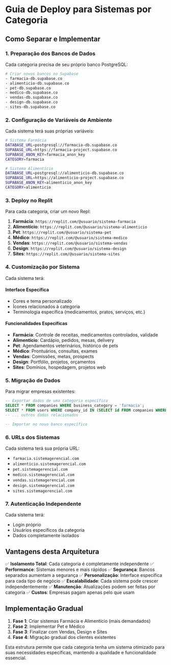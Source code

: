 # Guia de Deploy para Sistemas por Categoria

## Como Separar e Implementar

### 1. Preparação dos Bancos de Dados

Cada categoria precisa de seu próprio banco PostgreSQL:

```bash
# Criar novos bancos no Supabase
- farmacia-db.supabase.co
- alimenticio-db.supabase.co  
- pet-db.supabase.co
- medico-db.supabase.co
- vendas-db.supabase.co
- design-db.supabase.co
- sites-db.supabase.co
```

### 2. Configuração de Variáveis de Ambiente

Cada sistema terá suas próprias variáveis:

```bash
# Sistema Farmácia
DATABASE_URL=postgresql://farmacia-db.supabase.co
SUPABASE_URL=https://farmacia-project.supabase.co
SUPABASE_ANON_KEY=farmacia_anon_key
CATEGORY=farmacia

# Sistema Alimentício
DATABASE_URL=postgresql://alimenticio-db.supabase.co
SUPABASE_URL=https://alimenticio-project.supabase.co
SUPABASE_ANON_KEY=alimenticio_anon_key
CATEGORY=alimenticio
```

### 3. Deploy no Replit

Para cada categoria, criar um novo Repl:

1. **Farmácia**: `https://replit.com/@usuario/sistema-farmacia`
2. **Alimentício**: `https://replit.com/@usuario/sistema-alimenticio`
3. **Pet**: `https://replit.com/@usuario/sistema-pet`
4. **Médico**: `https://replit.com/@usuario/sistema-medico`
5. **Vendas**: `https://replit.com/@usuario/sistema-vendas`
6. **Design**: `https://replit.com/@usuario/sistema-design`
7. **Sites**: `https://replit.com/@usuario/sistema-sites`

### 4. Customização por Sistema

Cada sistema terá:

#### Interface Específica
- Cores e tema personalizado
- Ícones relacionados à categoria
- Terminologia específica (medicamentos, pratos, serviços, etc.)

#### Funcionalidades Específicas
- **Farmácia**: Controle de receitas, medicamentos controlados, validade
- **Alimentício**: Cardápio, pedidos, mesas, delivery
- **Pet**: Agendamentos veterinários, histórico de pets
- **Médico**: Prontuários, consultas, exames
- **Vendas**: Comissões, metas, prospects
- **Design**: Portfólio, projetos, orçamentos
- **Sites**: Domínios, hospedagem, projetos web

### 5. Migração de Dados

Para migrar empresas existentes:

```sql
-- Exportar dados de uma categoria específica
SELECT * FROM companies WHERE business_category = 'farmacia';
SELECT * FROM users WHERE company_id IN (SELECT id FROM companies WHERE business_category = 'farmacia');
-- ... outros dados relacionados

-- Importar no novo banco específico
```

### 6. URLs dos Sistemas

Cada sistema terá sua própria URL:

- `farmacia.sistemagerencial.com`
- `alimenticio.sistemagerencial.com`
- `pet.sistemagerencial.com`
- `medico.sistemagerencial.com`
- `vendas.sistemagerencial.com`
- `design.sistemagerencial.com`
- `sites.sistemagerencial.com`

### 7. Autenticação Independente

Cada sistema terá:
- Login próprio
- Usuários específicos da categoria
- Dados completamente isolados

## Vantagens desta Arquitetura

✅ **Isolamento Total**: Cada categoria é completamente independente
✅ **Performance**: Sistemas menores e mais rápidos
✅ **Segurança**: Bancos separados aumentam a segurança
✅ **Personalização**: Interface específica para cada tipo de negócio
✅ **Escalabilidade**: Cada sistema pode crescer independentemente
✅ **Manutenção**: Atualizações podem ser feitas por categoria
✅ **Custos**: Empresas pagam apenas pelo que usam

## Implementação Gradual

1. **Fase 1**: Criar sistemas Farmácia e Alimentício (mais demandados)
2. **Fase 2**: Implementar Pet e Médico
3. **Fase 3**: Finalizar com Vendas, Design e Sites
4. **Fase 4**: Migração gradual dos clientes existentes

Esta estrutura permite que cada categoria tenha um sistema otimizado para suas necessidades específicas, mantendo a qualidade e funcionalidade essencial.